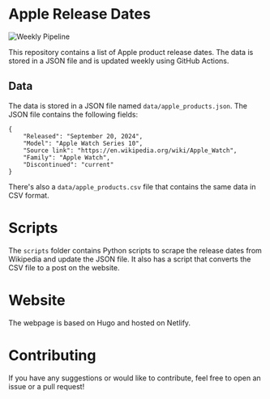 # Apple Release Dates

![Weekly Pipeline](https://github.com/arjun921/apple-release-dates/actions/workflows/weekly-update.yml/badge.svg)

This repository contains a list of Apple product release dates. The data is stored in a JSON file and is updated weekly using GitHub Actions.

## Data
The data is stored in a JSON file named `data/apple_products.json`. The JSON file contains the following fields:

```
{
    "Released": "September 20, 2024",
    "Model": "Apple Watch Series 10",
    "Source link": "https://en.wikipedia.org/wiki/Apple_Watch",
    "Family": "Apple Watch",
    "Discontinued": "current"
}
```

There's also a `data/apple_products.csv` file that contains the same data in CSV format.

# Scripts
The `scripts` folder contains Python scripts to scrape the release dates from Wikipedia and update the JSON file.
It also has a script that converts the CSV file to a post on the website. 

# Website
The webpage is based on Hugo and hosted on Netlify.

# Contributing
If you have any suggestions or would like to contribute, feel free to open an issue or a pull request!
